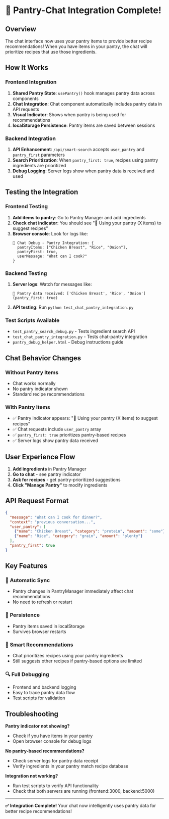 # 🥫 Pantry-Chat Integration Complete!

## Overview
The chat interface now uses your pantry items to provide better recipe recommendations! When you have items in your pantry, the chat will prioritize recipes that use those ingredients.

## How It Works

### Frontend Integration
1. **Shared Pantry State**: `usePantry()` hook manages pantry data across components
2. **Chat Integration**: Chat component automatically includes pantry data in API requests
3. **Visual Indicator**: Shows when pantry is being used for recommendations
4. **localStorage Persistence**: Pantry items are saved between sessions

### Backend Integration  
1. **API Enhancement**: `/api/smart-search` accepts `user_pantry` and `pantry_first` parameters
2. **Search Prioritization**: When `pantry_first: true`, recipes using pantry ingredients are prioritized
3. **Debug Logging**: Server logs show when pantry data is received and used

## Testing the Integration

### Frontend Testing
1. **Add items to pantry**: Go to Pantry Manager and add ingredients
2. **Check chat indicator**: You should see "🥫 Using your pantry (X items) to suggest recipes"
3. **Browser console**: Look for logs like:
   ```
   🥫 Chat Debug - Pantry Integration: {
     pantryItems: ["Chicken Breast", "Rice", "Onion"],
     pantryFirst: true,
     userMessage: "What can I cook?"
   }
   ```

### Backend Testing
1. **Server logs**: Watch for messages like:
   ```
   🥫 Pantry data received: ['Chicken Breast', 'Rice', 'Onion'] (pantry_first: true)
   ```
2. **API testing**: Run `python test_chat_pantry_integration.py`

### Test Scripts Available
- `test_pantry_search_debug.py` - Tests ingredient search API
- `test_chat_pantry_integration.py` - Tests chat-pantry integration
- `pantry_debug_helper.html` - Debug instructions guide

## Chat Behavior Changes

### Without Pantry Items
- Chat works normally
- No pantry indicator shown
- Standard recipe recommendations

### With Pantry Items  
- ✅ Pantry indicator appears: "🥫 Using your pantry (X items) to suggest recipes"
- ✅ Chat requests include `user_pantry` array
- ✅ `pantry_first: true` prioritizes pantry-based recipes
- ✅ Server logs show pantry data received

## User Experience Flow

1. **Add ingredients** in Pantry Manager
2. **Go to chat** - see pantry indicator
3. **Ask for recipes** - get pantry-prioritized suggestions
4. **Click "Manage Pantry"** to modify ingredients

## API Request Format

```json
{
  "message": "What can I cook for dinner?",
  "context": "previous conversation...",
  "user_pantry": [
    {"name": "Chicken Breast", "category": "protein", "amount": "some"},
    {"name": "Rice", "category": "grain", "amount": "plenty"}
  ],
  "pantry_first": true
}
```

## Key Features

### 🔄 **Automatic Sync**
- Pantry changes in PantryManager immediately affect chat recommendations
- No need to refresh or restart

### 💾 **Persistence** 
- Pantry items saved in localStorage
- Survives browser restarts

### 🎯 **Smart Recommendations**
- Chat prioritizes recipes using your pantry ingredients
- Still suggests other recipes if pantry-based options are limited

### 🔍 **Full Debugging**
- Frontend and backend logging
- Easy to trace pantry data flow
- Test scripts for validation

## Troubleshooting

**Pantry indicator not showing?**
- Check if you have items in your pantry
- Open browser console for debug logs

**No pantry-based recommendations?**
- Check server logs for pantry data receipt
- Verify ingredients in your pantry match recipe database

**Integration not working?**
- Run test scripts to verify API functionality
- Check that both servers are running (frontend:3000, backend:5000)

---

**✅ Integration Complete!** Your chat now intelligently uses pantry data for better recipe recommendations!
